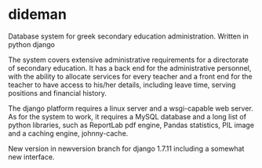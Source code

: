 # dideman
Database system for greek secondary education administration. Written in python django

The system covers extensive administrative requirements for a directorate of secondary education. 
It has a back end for the administrative personnel, with the ability to allocate services for every 
teacher and a front end for the teacher to have access to his/her details, including leave time, 
serving positions and financial history. 

The django platform requires a linux server and a wsgi-capable web server. As for the system to work, 
it requires a MySQL database and a long list of python libraries, such as ReportLab pdf engine, Pandas 
statistics, PIL image and a caching engine, johnny-cache.

New version in newversion branch for django 1.7.11 including a somewhat new interface.
